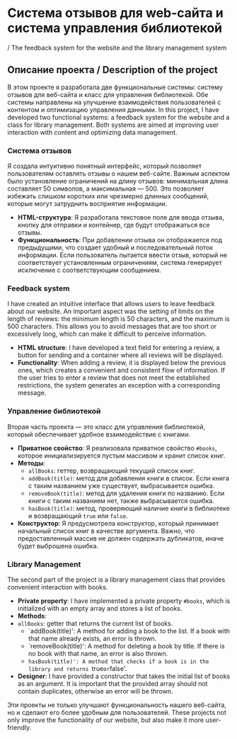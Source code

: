 # Система отзывов для web-сайта и система управления библиотекой
/ The feedback system for the website and the library management system

## Описание проекта / Description of the project

В этом проекте я разработала две функциональные системы: систему отзывов для веб-сайта и класс для управления библиотекой. Обе системы направлены на улучшение взаимодействия пользователей с контентом и оптимизацию управления данными.
In this project, I have developed two functional systems: a feedback system for the website and a class for library management. Both systems are aimed at improving user interaction with content and optimizing data management.


### Система отзывов
Я создала интуитивно понятный интерфейс, который позволяет пользователям оставлять отзывы о нашем веб-сайте. Важным аспектом было установление ограничений на длину отзывов: минимальная длина составляет 50 символов, а максимальная — 500. Это позволяет избежать слишком коротких или чрезмерно длинных сообщений, которые могут затруднить восприятие информации.
- **HTML-структура**: Я разработала текстовое поле для ввода отзыва, кнопку для отправки и контейнер, где будут отображаться все отзывы. 
- **Функциональность**: При добавлении отзыва он отображается под предыдущими, что создает удобный и последовательный поток информации. Если пользователь пытается ввести отзыв, который не соответствует установленным ограничениям, система генерирует исключение с соответствующим сообщением.

### Feedback system
I have created an intuitive interface that allows users to leave feedback about our website. An important aspect was the setting of limits on the length of reviews: the minimum length is 50 characters, and the maximum is 500 characters. This allows you to avoid messages that are too short or excessively long, which can make it difficult to perceive information.
- **HTML structure**: I have developed a text field for entering a review, a button for sending and a container where all reviews will be displayed. 
- **Functionality**: When adding a review, it is displayed below the previous ones, which creates a convenient and consistent flow of information. If the user tries to enter a review that does not meet the established restrictions, the system generates an exception with a corresponding message.


### Управление библиотекой
Вторая часть проекта — это класс для управления библиотекой, который обеспечивает удобное взаимодействие с книгами.
- **Приватное свойство**: Я реализовала приватное свойство `#books`, которое инициализируется пустым массивом и хранит список книг.
- **Методы**:
  - `allBooks`: геттер, возвращающий текущий список книг.
  - `addBook(title)`: метод для добавления книги в список. Если книга с таким названием уже существует, выбрасывается ошибка.
  - `removeBook(title)`: метод для удаления книги по названию. Если книги с таким названием нет, также выбрасывается ошибка.
  - `hasBook(title)`: метод, проверяющий наличие книги в библиотеке и возвращающий `true` или `false`.
- **Конструктор**: Я предусмотрела конструктор, который принимает начальный список книг в качестве аргумента. Важно, что предоставленный массив не должен содержать дубликатов, иначе будет выброшена ошибка.

### Library Management
The second part of the project is a library management class that provides convenient interaction with books.
- **Private property**: I have implemented a private property `#books`, which is initialized with an empty array and stores a list of books.
- **Methods**:
- `allBooks`: getter that returns the current list of books.
  - `addBook(title)': A method for adding a book to the list. If a book with that name already exists, an error is thrown.
  - `removeBook(title)': A method for deleting a book by title. If there is no book with that name, an error is also thrown.
  - `hasBook(title)': A method that checks if a book is in the library and returns `true` or `false'.
- **Designer**: I have provided a constructor that takes the initial list of books as an argument. It is important that the provided array should not contain duplicates, otherwise an error will be thrown.


Эти проекты не только улучшают функциональность нашего веб-сайта, но и сделают его более удобным для пользователей. 
These projects not only improve the functionality of our website, but also make it more user-friendly.